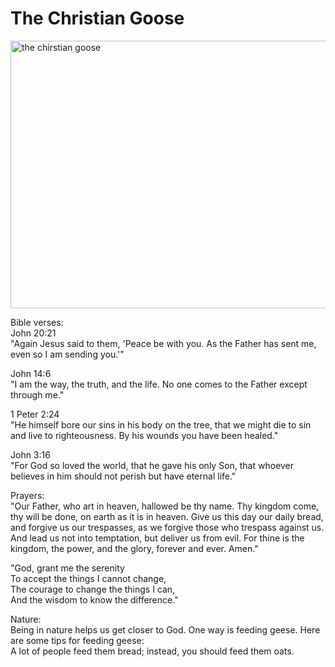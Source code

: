 # The Christian Goose
<img width="509" height="428" alt="the chirstian goose" src="https://github.com/user-attachments/assets/19b9ef54-7afb-4a16-a778-29441d7b66c0" />


Bible verses:  
John 20:21  
"Again Jesus said to them, 'Peace be with you. As the Father has sent me, even so I am sending you.'"

John 14:6  
"I am the way, the truth, and the life. No one comes to the Father except through me."

1 Peter 2:24  
"He himself bore our sins in his body on the tree, that we might die to sin and live to righteousness. By his wounds you have been healed."

John 3:16  
"For God so loved the world, that he gave his only Son, that whoever believes in him should not perish but have eternal life."

Prayers:  
"Our Father, who art in heaven, hallowed be thy name. Thy kingdom come, thy will be done, on earth as it is in heaven. Give us this day our daily bread, and forgive us our trespasses, as we forgive those who trespass against us. And lead us not into temptation, but deliver us from evil. For thine is the kingdom, the power, and the glory, forever and ever. Amen."

"God, grant me the serenity  
To accept the things I cannot change,  
The courage to change the things I can,  
And the wisdom to know the difference."

Nature:  
Being in nature helps us get closer to God. One way is feeding geese. Here are some tips for feeding geese:  
A lot of people feed them bread; instead, you should feed them oats.

